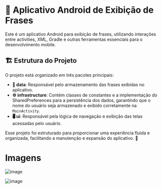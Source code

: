 # 📱 Aplicativo Android de Exibição de Frases

Este é um aplicativo Android para exibição de frases, utilizando interações entre activities, XML, Gradle e outras ferramentas essenciais para o desenvolvimento mobile.

## 🏗️ Estrutura do Projeto
O projeto está organizado em três pacotes principais:

- **📂 data**: Responsável pelo armazenamento das frases exibidas no aplicativo.
- **⚙️ infrastructure**: Contém classes de constantes e a implementação do SharedPreferences para a persistência dos dados, garantindo que o nome do usuário seja armazenado e exibido corretamente na `MainActivity`.
- **🖥️ ui**: Responsável pela lógica de navegação e exibição das telas acessadas pelo usuário.

Esse projeto foi estruturado para proporcionar uma experiência fluida e organizada, facilitando a manutenção e expansão do aplicativo. 🚀

# Imagens
![image](https://github.com/user-attachments/assets/c8ebf412-ecac-40a3-8bc6-ebc0ed1c5416)

![image](https://github.com/user-attachments/assets/94e8ad58-bbb3-439d-8589-021658c163d3)

